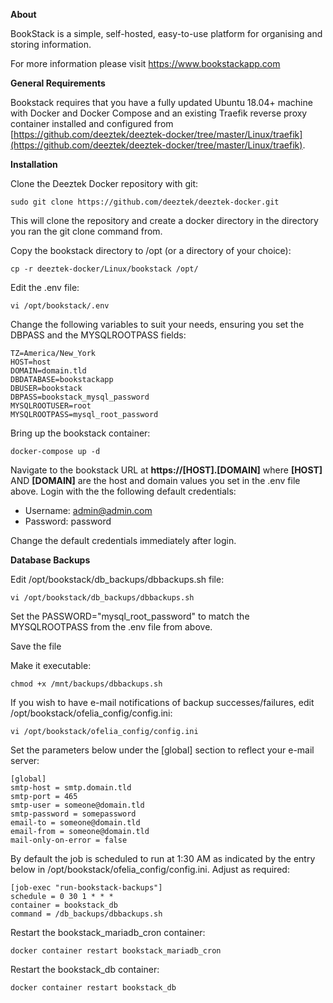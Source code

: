 **About**

BookStack is a simple, self-hosted, easy-to-use platform for organising and storing information.

For more information please visit https://www.bookstackapp.com

**General Requirements**

Bookstack requires that you have a fully updated Ubuntu 18.04+ machine with Docker and Docker Compose and an existing Traefik reverse proxy container installed and configured from [https://github.com/deeztek/deeztek-docker/tree/master/Linux/traefik](https://github.com/deeztek/deeztek-docker/tree/master/Linux/traefik).

**Installation**

Clone the Deeztek Docker repository with git:

`sudo git clone https://github.com/deeztek/deeztek-docker.git`

This will clone the repository and create a docker directory in the directory you ran the git clone command from.

Copy the bookstack directory to /opt (or a directory of your choice):

`cp -r deeztek-docker/Linux/bookstack /opt/`

Edit the .env file:

`vi /opt/bookstack/.env`

Change the following variables to suit your needs, ensuring you set the DBPASS and the MYSQLROOTPASS fields:

```
TZ=America/New_York
HOST=host
DOMAIN=domain.tld
DBDATABASE=bookstackapp
DBUSER=bookstack
DBPASS=bookstack_mysql_password
MYSQLROOTUSER=root
MYSQLROOTPASS=mysql_root_password
```

Bring up the bookstack container:

`docker-compose up -d`

Navigate to the bookstack URL at **https://[HOST].[DOMAIN]** where **[HOST]** AND **[DOMAIN]** are the host and domain values you set in the .env file above. Login with the the following default credentials:

* Username: admin@admin.com
* Password: password

Change the default credentials immediately after login.

**Database Backups**

Edit /opt/bookstack/db_backups/dbbackups.sh file:

`vi /opt/bookstack/db_backups/dbbackups.sh`

Set the PASSWORD="mysql_root_password" to match the MYSQLROOTPASS from the .env file from above.

Save the file

Make it executable:

`chmod +x /mnt/backups/dbbackups.sh`

If you wish to have e-mail notifications of backup successes/failures, edit /opt/bookstack/ofelia_config/config.ini:

`vi /opt/bookstack/ofelia_config/config.ini`

Set the parameters below under the [global] section to reflect your e-mail server:

```
[global]
smtp-host = smtp.domain.tld
smtp-port = 465
smtp-user = someone@domain.tld
smtp-password = somepassword
email-to = someone@domain.tld
email-from = someone@domain.tld
mail-only-on-error = false
```

By default the job is scheduled to run at 1:30 AM as indicated by the entry below in /opt/bookstack/ofelia_config/config.ini. Adjust as required:

```
[job-exec "run-bookstack-backups"]
schedule = 0 30 1 * * *
container = bookstack_db
command = /db_backups/dbbackups.sh
```

Restart the bookstack_mariadb_cron container:

`docker container restart bookstack_mariadb_cron`

Restart the bookstack_db container:

`docker container restart bookstack_db`




